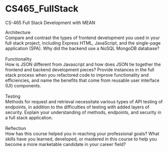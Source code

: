 # CS465_FullStack
CS-465 Full Stack Development with MEAN

Architecture </br>
Compare and contrast the types of frontend development you used in your full stack project, including Express HTML, JavaScript, and the single-page application (SPA).
Why did the backend use a NoSQL MongoDB database? <br></br>
Functionality </br>
How is JSON different from Javascript and how does JSON tie together the frontend and backend development pieces?
Provide instances in the full stack process when you refactored code to improve functionality and efficiencies, and name the benefits that come from reusable user interface (UI) components. <br></br>
Testing </br>
Methods for request and retrieval necessitate various types of API testing of endpoints, in addition to the difficulties of testing with added layers of security. Explain your understanding of methods, endpoints, and security in a full stack application. <br></br>
Reflection </br>
How has this course helped you in reaching your professional goals? What skills have you learned, developed, or mastered in this course to help you become a more marketable candidate in your career field?
